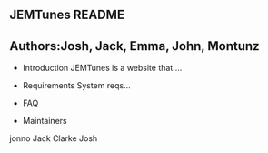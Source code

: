 JEMTunes README
---------------------------------------
Authors:Josh, Jack, Emma, John, Montunz
---------------------------------------
   
 * Introduction
		JEMTunes is a website that....
 
 
 * Requirements
		System reqs...
		
 * FAQ
 * Maintainers

 jonno
 Jack Clarke
 Josh